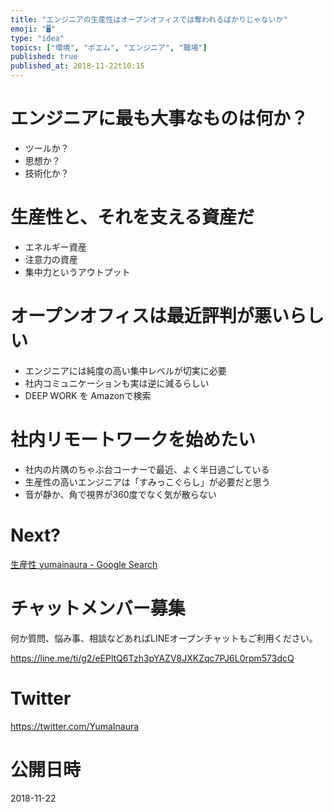 ```yaml
---
title: "エンジニアの生産性はオープンオフィスでは奪われるばかりじゃないか"
emoji: "🖥"
type: "idea"
topics: ["環境", "ポエム", "エンジニア", "職場"]
published: true
published_at: 2018-11-22t10:15
---
```


# エンジニアに最も大事なものは何か？

- ツールか？
- 思想か？
- 技術化か？

# 生産性と、それを支える資産だ

- エネルギー資産
- 注意力の資産
- 集中力というアウトプット

# オープンオフィスは最近評判が悪いらしい

- エンジニアには純度の高い集中レベルが切実に必要
- 社内コミュニケーションも実は逆に減るらしい
- DEEP WORK を Amazonで検索

# 社内リモートワークを始めたい

- 社内の片隅のちゃぶ台コーナーで最近、よく半日過ごしている
- 生産性の高いエンジニアは「すみっこぐらし」が必要だと思う
- 音が静か、角で視界が360度でなく気が散らない

# Next?

[生産性 yumainaura - Google Search](https://www.google.co.jp/search?q=%E7%94%9F%E7%94%A3%E6%80%A7+yumainaura&oq=%E7%94%9F%E7%94%A3%E6%80%A7+yumainaura&aqs=chrome..69i57j69i60.3094j0j7&sourceid=chrome&ie=UTF-8)








<!-- Update From Qiita API -->

# チャットメンバー募集


何か質問、悩み事、相談などあればLINEオープンチャットもご利用ください。

https://line.me/ti/g2/eEPltQ6Tzh3pYAZV8JXKZqc7PJ6L0rpm573dcQ





# Twitter


https://twitter.com/YumaInaura


<!-- Update From Qiita API -->



# 公開日時

2018-11-22
